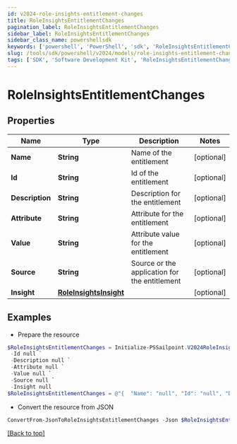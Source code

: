 ```yaml
---
id: v2024-role-insights-entitlement-changes
title: RoleInsightsEntitlementChanges
pagination_label: RoleInsightsEntitlementChanges
sidebar_label: RoleInsightsEntitlementChanges
sidebar_class_name: powershellsdk
keywords: ['powershell', 'PowerShell', 'sdk', 'RoleInsightsEntitlementChanges', 'V2024RoleInsightsEntitlementChanges'] 
slug: /tools/sdk/powershell/v2024/models/role-insights-entitlement-changes
tags: ['SDK', 'Software Development Kit', 'RoleInsightsEntitlementChanges', 'V2024RoleInsightsEntitlementChanges']
---
```



# RoleInsightsEntitlementChanges

## Properties

Name | Type | Description | Notes
------------ | ------------- | ------------- | -------------
**Name** | **String** | Name of the entitlement | [optional] 
**Id** | **String** | Id of the entitlement | [optional] 
**Description** | **String** | Description for the entitlement | [optional] 
**Attribute** | **String** | Attribute for the entitlement | [optional] 
**Value** | **String** | Attribute value for the entitlement | [optional] 
**Source** | **String** | Source or the application for the entitlement | [optional] 
**Insight** | [**RoleInsightsInsight**](role-insights-insight) |  | [optional] 

## Examples

- Prepare the resource
```powershell
$RoleInsightsEntitlementChanges = Initialize-PSSailpoint.V2024RoleInsightsEntitlementChanges  -Name null `
 -Id null `
 -Description null `
 -Attribute null `
 -Value null `
 -Source null `
 -Insight null
$RoleInsightsEntitlementChanges = @"{  "Name": "null", "Id": "null", "Description": "null", "Attribute": "null", "Value": "null", "Source": "null", "Insight": "null "}"@
```

- Convert the resource from JSON
```powershell
ConvertFrom-JsonToRoleInsightsEntitlementChanges -Json $RoleInsightsEntitlementChanges
```


[[Back to top]](#) 

